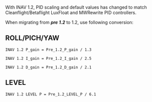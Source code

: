 With INAV 1.2, PID scaling and default values has changed to match Cleanflight/Betaflight LuxFloat and MWRewrite PID controllers.

When migrating from ***pre 1.2*** to 1.2, use following conversion:

## ROLL/PICH/YAW

`INAV 1.2 P_gain = Pre_1.2_P_gain / 1.3`

`INAV 1.2 I_gain = Pre_1.2_I_gain / 2.5`

`INAV 1.2 D_gain = Pre_1.2_D_gain / 2.1`

## LEVEL

`INAV 1.2 LEVEL P = Pre_1.2_LEVEL_P / 6.1`